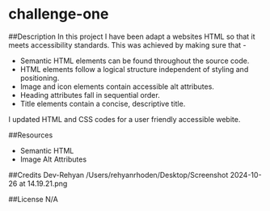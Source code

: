 # challenge-one

##Description
In this project I have been adapt a websites HTML so that it meets accessibility standards. This was achieved by making sure that -

- Semantic HTML elements can be found throughout the source code.
- HTML elements follow a logical structure independent of styling and positioning.
- Image and icon elements contain accessible alt attributes.
- Heading attributes fall in sequential order.
- Title elements contain a concise, descriptive title.

I updated HTML and CSS codes for a user friendly accessible webite.

##Resources
- Semantic HTML
- Image Alt Attributes

##Credits
Dev-Rehyan
/Users/rehyanrhoden/Desktop/Screenshot 2024-10-26 at 14.19.21.png

##License
N/A
